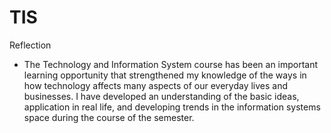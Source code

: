 # TIS
Reflection
- The Technology and Information System course has been an important learning opportunity that strengthened my knowledge of the ways in how technology affects many aspects of our everyday lives and businesses. I have developed an understanding of the basic ideas, application in real life, and developing trends in the information systems space during the course of the semester.
